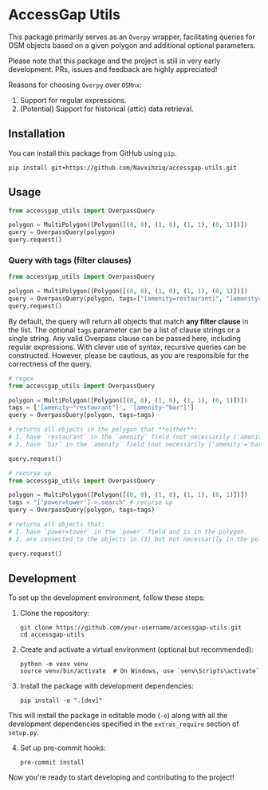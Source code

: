 # AccessGap Utils

This package primarily serves as an `Overpy` wrapper, facilitating queries for OSM objects based on a given polygon and additional optional parameters.

Please note that this package and the project is still in very early development. PRs, issues and feedback are highly appreciated!

Reasons for choosing `Overpy` over `OSMnx`:

1. Support for regular expressions.
2. (Potential) Support for historical (attic) data retrieval.

## Installation

You can install this package from GitHub using `pip`.

```
pip install git+https://github.com/Navxihziq/accessgap-utils.git
```

## Usage

```python
from accessgap_utils import OverpassQuery

polygon = MultiPolygon([Polygon([(0, 0), (1, 0), (1, 1), (0, 1)])])
query = OverpassQuery(polygon)
query.request()
```

### Query with tags (filter clauses)

```python
from accessgap_utils import OverpassQuery

polygon = MultiPolygon([Polygon([(0, 0), (1, 0), (1, 1), (0, 1)])])
query = OverpassQuery(polygon, tags=["[amenity=restaurant]", "[amenity=bar]"])
query.request()
```

By default, the query will return all objects that match **any filter clause** in the list.
The optional `tags` parameter can be a list of clause strings or a single string. Any valid Overpass clause can be passed here, including regular expressions. With clever use of syntax, recursive queries can be constructed. However, please be cautious, as you are responsible for the correctness of the query.

```python
# regex
from accessgap_utils import OverpassQuery

polygon = MultiPolygon([Polygon([(0, 0), (1, 0), (1, 1), (0, 1)])])
tags = ['[amenity~"restaurant"]', '[amenity~"bar"]']
query = OverpassQuery(polygon, tags=tags)

# returns all objects in the polygon that **either**:
# 1. have `restaurant` in the `amenity` field (not necessarily ['amenity'='restaurant']).
# 2. have `bar` in the `amenity` field (not necessarily ['amenity'='bar']).

query.request()
```

```python
# recurse up
from accessgap_utils import OverpassQuery

polygon = MultiPolygon([Polygon([(0, 0), (1, 0), (1, 1), (0, 1)])])
tags = "['power=tower']->.search" # recurse up
query = OverpassQuery(polygon, tags=tags)

# returns all objects that:
# 1. have `power=tower` in the `power` field and is in the polygon.
# 2. are connected to the objects in (1) but not necessarily in the polygon.

query.request()
```

## Development

To set up the development environment, follow these steps:

1. Clone the repository:

   ```
   git clone https://github.com/your-username/accessgap-utils.git
   cd accessgap-utils
   ```

2. Create and activate a virtual environment (optional but recommended):

   ```
   python -m venv venv
   source venv/bin/activate  # On Windows, use `venv\Scripts\activate`
   ```

3. Install the package with development dependencies:
   ```
   pip install -e ".[dev]"
   ```

This will install the package in editable mode (`-e`) along with all the development dependencies specified in the `extras_require` section of `setup.py`.

4. Set up pre-commit hooks:
   ```
   pre-commit install
   ```

Now you're ready to start developing and contributing to the project!
